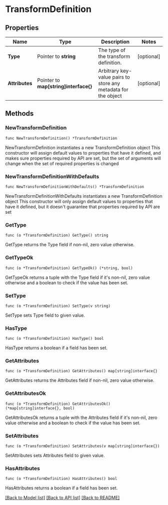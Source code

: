 # TransformDefinition

## Properties

Name | Type | Description | Notes
------------ | ------------- | ------------- | -------------
**Type** | Pointer to **string** | The type of the transform definition. | [optional] 
**Attributes** | Pointer to **map[string]interface{}** | Arbitrary key-value pairs to store any metadata for the object | [optional] 

## Methods

### NewTransformDefinition

`func NewTransformDefinition() *TransformDefinition`

NewTransformDefinition instantiates a new TransformDefinition object
This constructor will assign default values to properties that have it defined,
and makes sure properties required by API are set, but the set of arguments
will change when the set of required properties is changed

### NewTransformDefinitionWithDefaults

`func NewTransformDefinitionWithDefaults() *TransformDefinition`

NewTransformDefinitionWithDefaults instantiates a new TransformDefinition object
This constructor will only assign default values to properties that have it defined,
but it doesn't guarantee that properties required by API are set

### GetType

`func (o *TransformDefinition) GetType() string`

GetType returns the Type field if non-nil, zero value otherwise.

### GetTypeOk

`func (o *TransformDefinition) GetTypeOk() (*string, bool)`

GetTypeOk returns a tuple with the Type field if it's non-nil, zero value otherwise
and a boolean to check if the value has been set.

### SetType

`func (o *TransformDefinition) SetType(v string)`

SetType sets Type field to given value.

### HasType

`func (o *TransformDefinition) HasType() bool`

HasType returns a boolean if a field has been set.

### GetAttributes

`func (o *TransformDefinition) GetAttributes() map[string]interface{}`

GetAttributes returns the Attributes field if non-nil, zero value otherwise.

### GetAttributesOk

`func (o *TransformDefinition) GetAttributesOk() (*map[string]interface{}, bool)`

GetAttributesOk returns a tuple with the Attributes field if it's non-nil, zero value otherwise
and a boolean to check if the value has been set.

### SetAttributes

`func (o *TransformDefinition) SetAttributes(v map[string]interface{})`

SetAttributes sets Attributes field to given value.

### HasAttributes

`func (o *TransformDefinition) HasAttributes() bool`

HasAttributes returns a boolean if a field has been set.


[[Back to Model list]](../README.md#documentation-for-models) [[Back to API list]](../README.md#documentation-for-api-endpoints) [[Back to README]](../README.md)



